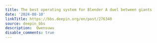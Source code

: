```yaml
---
title: The best operating system for Blender A duel between giants
date: '2024-08-10'
linkTitle: https://bbs.deepin.org/en/post/276340
source: deepin_bbs
description:  Owensuwu 
disable_comments: true
---
```


